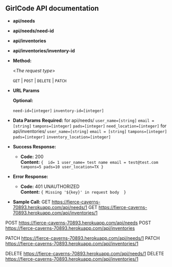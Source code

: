 **GirlCode API documentation**
----
  
* **api/needs**
* **api/needs/need-id**
* **api/inventories**
* **api/inventories/inventory-id**
* **Method:**
  
  <_The request type_>

  `GET` | `POST` | `DELETE` | `PATCH`
  
*  **URL Params**

   **Optional:**
 
   `need-id=[integer]`
   `inventory-id=[integer]`

* **Data Params**
   **Required:**
for api/needs/
 `user_name=[string]`
 `email = [string]`
 `tampons=[integer]`
 `pads=[integer]`
 `need_location=[integer]`
 for api/inventories/
`user_name=[string]`
 `email = [string]`
 `tampons=[integer]`
 `pads=[integer]`
 `inventory_location=[integer]`
* **Success Response:**

  * **Code:** 200 <br />
    **Content:** `{ 
    id= 1
    user_name= test name
    email = test@test.com
    tampons=5
    pads=10
    user_location=TX
    }`
 
* **Error Response:**

  * **Code:** 401 UNAUTHORIZED <br />
    **Content:** `{ Missing '${key}' in request body  }`

* **Sample Call:**
GET https://fierce-caverns-70893.herokuapp.com/api/needs/1
GET https://fierce-caverns-70893.herokuapp.com/api/inventories/1

POST https://fierce-caverns-70893.herokuapp.com/api/needs
POST https://fierce-caverns-70893.herokuapp.com/api/inventories

PATCH https://fierce-caverns-70893.herokuapp.com/api/needs/1
PATCH https://fierce-caverns-70893.herokuapp.com/api/inventories/1

DELETE https://fierce-caverns-70893.herokuapp.com/api/needs/1
DELETE https://fierce-caverns-70893.herokuapp.com/api/inventories/1
